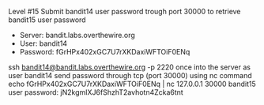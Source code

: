 Level #15 Submit bandit14 user password trough port 30000 to retrieve bandit15 user password
- Server: bandit.labs.overthewire.org
- User: bandit14
- Password: fGrHPx402xGC7U7rXKDaxiWFTOiF0ENq

ssh bandit14@bandit.labs.overthewire.org -p 2220
once into the server as user bandit14 send password
through tcp (port 30000) using nc command
echo fGrHPx402xGC7U7rXKDaxiWFTOiF0ENq | nc 127.0.0.1 30000
bandit15 user password: jN2kgmIXJ6fShzhT2avhotn4Zcka6tnt
